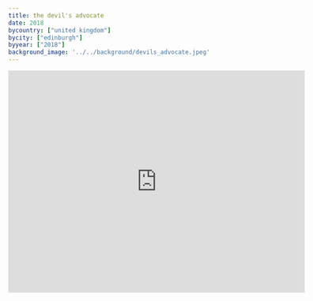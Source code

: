 ```yaml
---
title: the devil's advocate
date: 2018
bycountry: ["united kingdom"]
bycity: ["edinburgh"]
byyear: ["2018"]
background_image: '../../background/devils_advocate.jpeg'
---
```


<iframe src="https://www.google.com/maps/embed?pb=!1m18!1m12!1m3!1d2233.9466504248667!2d-3.194246122791726!3d55.950296576761716!2m3!1f0!2f0!3f0!3m2!1i1024!2i768!4f13.1!3m3!1m2!1s0x4887c78556cfa907%3A0x12a9bbba5a579885!2sThe%20Devil&#39;s%20Advocate!5e0!3m2!1sen!2sus!4v1702067587804!5m2!1sen!2sus" width="600" height="450" style="border:0;" allowfullscreen="" loading="lazy" referrerpolicy="no-referrer-when-downgrade"></iframe>
